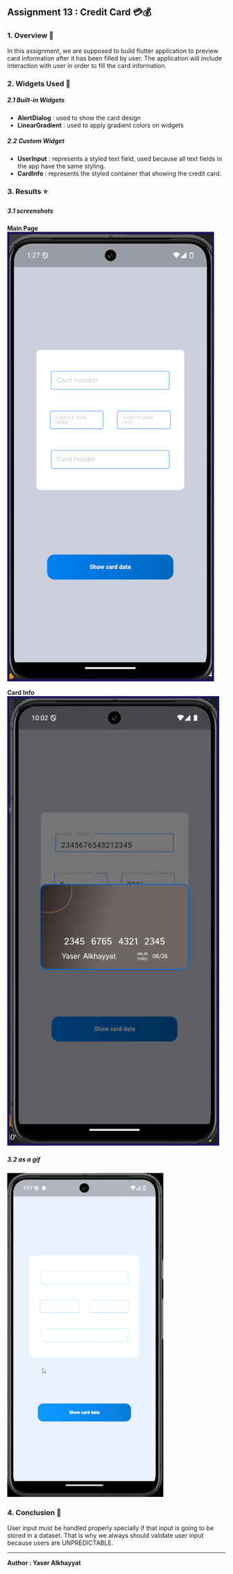 ## Assignment 13 : Credit Card 💳💰

### 1. Overview 📖
In this assignment, we are supposed to build flutter application to preview card information after it has been filled by user. The application will include interaction with user in order to fill the card information.

### 2. Widgets Used 🎨
##### 2.1 Built-in Widgets
- **AlertDialog** : used to show the card design
- **LinearGradient** : used to apply gradient colors on widgets

##### 2.2 Custom Widget
- **UserInput** : represents a styled text field, used because all text fields in the app have the same styling.
- **CardInfo** : represents the styled container that showing the credit card.

### 3. Results ⭐

##### 3.1 screenshots

**Main Page**
<img src="./readme_media/main_page.png" alt="main page" style='border:5px solid #1c1561'>

**Card Info**
<img src="./readme_media/card_info.png" alt="card info" style='border:5px solid #1c1561'>

##### 3.2 as a gif
!["results"](./readme_media/RESULTS.gif)

### 4. Conclusion 🏁
User input must be handled properly specially if that input is going to be stored in a dataset. That is why we always should validate user input because users are UNPREDICTABLE.

<hr>

**Author : Yaser Alkhayyat**